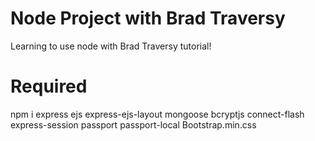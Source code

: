# Node Project with Brad Traversy
Learning to use node with Brad Traversy tutorial!

# Required
npm i express ejs express-ejs-layout mongoose bcryptjs connect-flash express-session passport passport-local
Bootstrap.min.css
